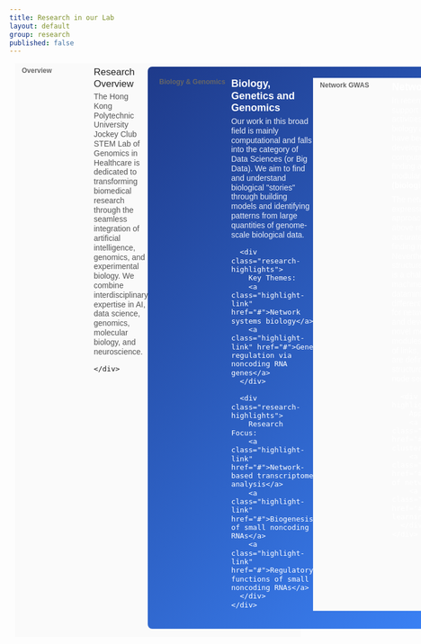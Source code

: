 ```yaml
---
title: Research in our Lab
layout: default
group: research
published: false
---
```


<div class="container-fluid p-0">
  <div class="row">
    <div class="col-md-12">
      <!-- Research标题已删除 -->
    </div>
  </div>
</div>

<style>
/* 添加研究页面样式 - 更紧凑的布局 */
.research-item {
  width: 100%;
  padding: 6px 12px; /* 进一步减少内边距 */
  margin-bottom: 4px; /* 进一步减少项目间距 */
  /* 移除边框并使用!important确保覆盖外部CSS */
  border-bottom: none !important;
  font-size: 15px; /* 稍微增大正文字体大小 */
  display: flex; /* 使用弹性布局 */
  align-items: flex-start; /* 顶部对齐 */
  font-family: Arial, Helvetica, sans-serif; /* 更改为与AIM小组网站类似的字体 */
  line-height: 1.2; /* 略微减小行高 */
}
/* 灰白交替背景 - 更微妙的对比 */
.research-item:nth-child(even) {
  background-color: #ffffff; /* 偶数行为白色 */
}
.research-item:nth-child(odd) {
  background-color: #fafafa; /* 奇数行为更浅的灰色 */
}
.research-category {
  min-width: 120px; /* 研究类别宽度 */
  margin-right: 8px; /* 减少类别和内容之间的间距 */
  font-size: 12px; /* 稍微增大类别字体大小 */
  color: #666;
  font-family: Arial, Helvetica, sans-serif; /* 更改为与AIM小组网站类似的字体 */
  font-weight: 600;
}
.research-content {
  flex: 1; /* 内容占据剩余空间 */
  font-family: Arial, Helvetica, sans-serif; /* 更改为与AIM小组网站类似的字体 */
  font-size: 15px; /* 稍微增大研究内容字体大小 */
  max-width: 98%; /* 增加内容宽度使用比例 */
  letter-spacing: normal; /* 恢复字符间距 */
}
.research-title {
  margin-top: 0;
  margin-bottom: 4px; /* 进一步减少标题和内容间距 */
  font-weight: 500; /* 稍微加粗以保持可读性 */
  font-family: Arial, Helvetica, sans-serif; /* 更改为与AIM小组网站类似的字体 */
  font-size: 17px; /* 稍微增大标题字体大小 */
  color: #222;
  letter-spacing: normal; /* 恢复字符间距 */
}
.research-description {
  font-size: 14px;
  color: #555;
  font-family: Arial, Helvetica, sans-serif; /* 更改为与AIM小组网站类似的字体 */
  margin-bottom: 8px;
}
.research-highlights {
  margin-top: 4px; /* 进一步减少高亮区域上边距 */
  font-size: 10px;
  color: #777;
  font-family: Arial, Helvetica, sans-serif; /* 更改为与AIM小组网站类似的字体 */
}
/* 添加Publications页面的h标签样式 */
h1, h2, h3, h4, h5, h6 {
  font-family: Arial, Helvetica, sans-serif; /* 更改为与AIM小组网站类似的字体 */
  color: #222;
}
/* 页面主标题样式 */
h1.page-header {
  font-size: 26px; /* 稍微增大标题大小 */
  font-weight: 500;
  margin-bottom: 15px; /* 进一步减少页面标题和内容间距 */
  font-family: Arial, Helvetica, sans-serif; /* 更改为与AIM小组网站类似的字体 */
}
/* 移除h4标题的加粗效果 */
h4.research-title {
  font-weight: normal;
  font-family: Arial, Helvetica, sans-serif; /* 更改为与AIM小组网站类似的字体 */
}
/* 优化链接样式 */
a {
  color: #1a73e8;
  text-decoration: none;
  font-family: Arial, Helvetica, sans-serif; /* 更改为与AIM小组网站类似的字体 */
}
a:hover {
  text-decoration: none;
}
.highlight-link {
  font-size: 10px;
  color: #777;
  background-color: #f5f5f5;
  padding: 1px 4px; /* 进一步减少标签内边距 */
  border-radius: 2px;
  margin-right: 3px; /* 进一步减少标签之间的间距 */
  font-family: Arial, Helvetica, sans-serif; /* 更改为与AIM小组网站类似的字体 */
}
.highlight-link:hover {
  background-color: #e0e0e0;
  text-decoration: none;
}
/* 为段落添加间距 */
p {
  margin-bottom: 4px; /* 进一步减少段落间距 */
  line-height: 1.2; /* 略微减小行高 */
}
/* 减少图片间距 */
.research-content img {
  margin-bottom: 4px;
  margin-top: 4px;
}
/* 减少容器边距 */
.container-fluid {
  padding-left: 10px;
  padding-right: 10px;
}
/* 优化研究内容显示 */
.research-content p:last-child {
  margin-bottom: 0;
}
/* 研究领域特殊样式 */
.research-area {
  background: linear-gradient(135deg, #1e3a8a 0%, #3b82f6 100%);
  color: white;
  padding: 20px;
  margin-bottom: 8px;
  border-radius: 8px;
}
.research-area .research-title {
  color: white;
  font-size: 18px;
  font-weight: 600;
}
.research-area .research-description {
  color: rgba(255,255,255,0.9);
}
/* 资金信息样式 */
.funding-info {
  background: #f8f9fa;
  border: 1px solid #e9ecef;
  border-radius: 8px;
  padding: 16px;
  margin-bottom: 8px;
  text-align: center;
}
.funding-stat {
  display: inline-block;
  margin: 0 20px;
  text-align: center;
}
.funding-number {
  font-size: 24px;
  font-weight: 700;
  color: #1e3a8a;
  display: block;
}
.funding-label {
  font-size: 12px;
  color: #666;
  margin-top: 4px;
}
</style>

<div class="container-fluid p-0">
  <!-- 研究概览 -->
  <div class="research-item">
    <div class="research-category">
      Overview
    </div>
    <div class="research-content">
      <h4 class="research-title">Research Overview</h4>
      <div class="research-description">
        The Hong Kong Polytechnic University Jockey Club STEM Lab of Genomics in Healthcare is dedicated to transforming biomedical research through the seamless integration of artificial intelligence, genomics, and experimental biology. We combine interdisciplinary expertise in AI, data science, genomics, molecular biology, and neuroscience.
      </div>

    </div>
  </div>

  <!-- 研究领域1: 生物学、遗传学和基因组学 -->
  <div class="research-item research-area">
    <div class="research-category">
      Biology & Genomics
    </div>
    <div class="research-content">
      <h4 class="research-title">Biology, Genetics and Genomics</h4>
      <div class="research-description">
        Our work in this broad field is mainly computational and falls into the category of Data Sciences (or Big Data). We aim to find and understand biological "stories" through building models and identifying patterns from large quantities of genome-scale biological data.
      </div>
      
      <div class="research-highlights">
        Key Themes: 
        <a class="highlight-link" href="#">Network systems biology</a>
        <a class="highlight-link" href="#">Gene regulation via noncoding RNA genes</a>
      </div>
      
      <div class="research-highlights">
        Research Focus: 
        <a class="highlight-link" href="#">Network-based transcriptome analysis</a>
        <a class="highlight-link" href="#">Biogenesis of small noncoding RNAs</a>
        <a class="highlight-link" href="#">Regulatory functions of small noncoding RNAs</a>
      </div>
    </div>
  </div>

  <!-- 网络GWAS -->
  <div class="research-item">
    <div class="research-category">
      Network GWAS
    </div>
    <div class="research-content">
      <h4 class="research-title">Network GWAS</h4>
      <div class="research-description">
        In recent years, in order to support the research activities in computational biology and genomics, we have been focusing on developing effective computational methods for finding and analyzing modular structures in <strong>large (biological) networks</strong>.
      </div>
      <div class="research-description">
        The network GWAS and co-expression network approaches described above rely heavily on accurately and efficiently finding network modules. Nevertheless, finding structures in large networks is a challenging problem in machine learning and datamining. We considered different types of information for network module finding and developed effective novel methods for finding modules of nodes, modules of links, and modules that are defined by network structural information and node semantics.
      </div>
      
      <div class="research-highlights">
        Applications: 
        <a class="highlight-link" href="#">Network clustering analysis</a>
        <a class="highlight-link" href="#">Identification of network modules</a>
        <a class="highlight-link" href="#">Machine learning techniques</a>
      </div>
    </div>
  </div>

  <!-- 基因组LLM -->
  <div class="research-item">
    <div class="research-category">
      Genomic LLM
    </div>
    <div class="research-content">
      <h4 class="research-title">Genomic LLM</h4>
      <div class="research-description">
        We are currently developing <strong>deep learning</strong> algorithms and <strong>genomic foundational models</strong> for application in biomedical research. Our focus is on addressing critical challenges in genetics and molecular biology, such as noncoding gene regulation and genome-wide association studies.
      </div>
      <div class="research-description">
        In our clinical research initiatives, we further harness these AI methodologies—particularly large language models—to automatically generate treatment strategies based on refined disease classifications and molecular markers.
      </div>
      
      <div class="research-highlights">
        Focus Areas: 
        <a class="highlight-link" href="#">Genomic Foundation Models</a>
        <a class="highlight-link" href="#">Deep Learning Algorithms</a>
        <a class="highlight-link" href="#">Clinical Applications</a>
      </div>
    </div>
  </div>

  <!-- 实验室承诺 -->
  <div class="research-item">
    <div class="research-category">
      Dedication
    </div>
    <div class="research-content">
      <h4 class="research-title">Our Dedication</h4>
      <div class="research-description">
        Our laboratory is at the forefront of merging artificial intelligence with biomedical technology to address some of the most pressing challenges in modern medicine. By integrating <strong>computational innovation</strong> with rigorous <strong>experimental validation</strong>, we aim not only to advance our understanding of disease mechanisms but also to drive the development of personalized diagnostic and therapeutic strategies.
      </div>
      <div class="research-description">
        Our early successes in psychiatric disorders and cancer underscore the potential of our interdisciplinary approach to yield transformative insights and clinical breakthroughs.
      </div>
      
      <div class="research-highlights">
        Success Areas: 
        <a class="highlight-link" href="#">Psychiatric disorders</a>
        <a class="highlight-link" href="#">Cancer research</a>
        <a class="highlight-link" href="#">Personalized medicine</a>
      </div>
    </div>
  </div>
</div>
